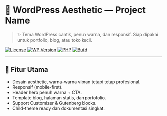 # 🌈 WordPress Aesthetic — Project Name
> ✨ Tema WordPress cantik, penuh warna, dan responsif. Siap dipakai untuk portfolio, blog, atau toko kecil.

[![License](https://img.shields.io/badge/license-MIT-pink?style=flat&logo=github)](./LICENSE)
[![WP Version](https://img.shields.io/badge/WordPress-%3E=5.0-purple?style=flat&logo=wordpress)](#)
[![PHP](https://img.shields.io/badge/PHP-7.4%2B-yellow?style=flat&logo=php)](#)
[![Build](https://img.shields.io/badge/build-passing-brightgreen?style=flat)](#)


---

## 🚀 Fitur Utama
- Desain aesthetic, warna-warna vibran tetapi tetap profesional.
- Responsif (mobile-first).
- Header hero penuh warna + CTA.
- Template blog, halaman statis, dan portofolio.
- Support Customizer & Gutenberg blocks.
- Child-theme ready dan dokumentasi singkat.

